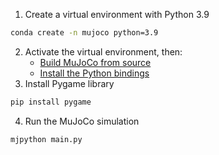 1. Create a virtual environment with Python 3.9
```bash
conda create -n mujoco python=3.9
```
2. Activate the virtual environment, then:
   - [Build MuJoCo from source](https://mujoco.readthedocs.io/en/latest/programming/#building-mujoco-from-source)
   - [Install the Python bindings](https://mujoco.readthedocs.io/en/stable/python.html)
3. Install Pygame library
```bash
pip install pygame
```
4. Run the MuJoCo simulation
```bash
mjpython main.py
```
